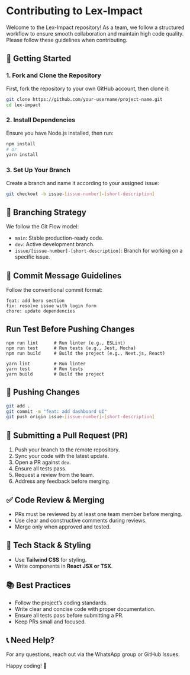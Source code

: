 # Contributing to Lex-Impact

Welcome to the Lex-Impact repository! As a team, we follow a structured workflow to ensure smooth collaboration and maintain high code quality. Please follow these guidelines when contributing.

## 🚀 Getting Started

### 1. Fork and Clone the Repository
First, fork the repository to your own GitHub account, then clone it:
```bash
git clone https://github.com/your-username/project-name.git
cd lex-impact
```

### 2. Install Dependencies
Ensure you have Node.js installed, then run:
```bash
npm install
# or
yarn install
```

### 3. Set Up Your Branch
Create a branch and name it according to your assigned issue:
```bash
git checkout -b issue-[issue-number]-[short-description]
```

## 🌳 Branching Strategy
We follow the Git Flow model:
- `main`: Stable production-ready code.
- `dev`: Active development branch.
- `issue/[issue-number]-[short-description]`: Branch for working on a specific issue.

## 📝 Commit Message Guidelines
Follow the conventional commit format:
```plaintext
feat: add hero section 
fix: resolve issue with login form
chore: update dependencies
```
## Run Test Before Pushing Changes
```npm
npm run lint      # Run linter (e.g., ESLint)
npm run test      # Run tests (e.g., Jest, Mocha)
npm run build     # Build the project (e.g., Next.js, React)

```
``` yarn
yarn lint         # Run linter
yarn test         # Run tests
yarn build        # Build the project

```

## 🔄 Pushing Changes
```bash
git add .
git commit -m "feat: add dashboard UI"
git push origin issue-[issue-number]-[short-description]
```

## 🔀 Submitting a Pull Request (PR)
1. Push your branch to the remote repository.
2. Sync your code with the latest update.
3. Open a PR against `dev`.
4. Ensure all tests pass.
5. Request a review from the team.
6. Address any feedback before merging.

## ✅ Code Review & Merging
- PRs must be reviewed by at least one team member before merging.
- Use clear and constructive comments during reviews.
- Merge only when approved and tested.

## 🎨 Tech Stack & Styling
- Use **Tailwind CSS** for styling.
- Write components in **React JSX or TSX**.

## 📚 Best Practices
- Follow the project’s coding standards.
- Write clear and concise code with proper documentation.
- Ensure all tests pass before submitting a PR.
- Keep PRs small and focused.

## 📞 Need Help?
For any questions, reach out via the WhatsApp group or GitHub Issues.

Happy coding! 🚀

